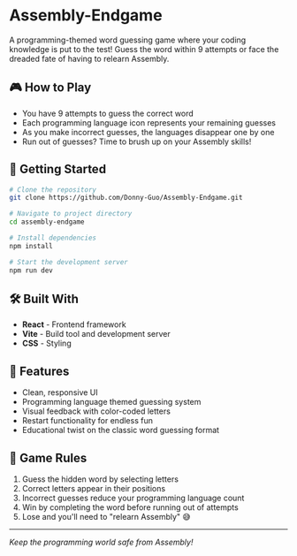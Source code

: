 # Assembly-Endgame

A programming-themed word guessing game where your coding knowledge is put to the test! Guess the word within 9 attempts or face the dreaded fate of having to relearn Assembly.

## 🎮 How to Play

- You have 9 attempts to guess the correct word
- Each programming language icon represents your remaining guesses
- As you make incorrect guesses, the languages disappear one by one
- Run out of guesses? Time to brush up on your Assembly skills!

## 🚀 Getting Started

```bash
# Clone the repository
git clone https://github.com/Donny-Guo/Assembly-Endgame.git

# Navigate to project directory
cd assembly-endgame

# Install dependencies
npm install

# Start the development server
npm run dev
```

## 🛠️ Built With

- **React** - Frontend framework
- **Vite** - Build tool and development server
- **CSS** - Styling

## 🎯 Features

- Clean, responsive UI
- Programming language themed guessing system
- Visual feedback with color-coded letters
- Restart functionality for endless fun
- Educational twist on the classic word guessing format

## 📝 Game Rules

1. Guess the hidden word by selecting letters
2. Correct letters appear in their positions
3. Incorrect guesses reduce your programming language count
4. Win by completing the word before running out of attempts
5. Lose and you'll need to "relearn Assembly" 😅

---

*Keep the programming world safe from Assembly!*
